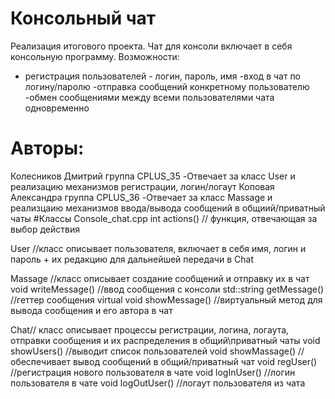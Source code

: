 # Консольный чат
Реализация итогового проекта. Чат для консоли включает в себя консольную программу. Возможности:
- регистрация пользователей - логин, пароль, имя
-вход в чат по логину/паролю
-отправка сообщений конкретному пользователю
-обмен сообщениями между всеми пользователями чата одновременно 
# Авторы:
Колесников Дмитрий группа CPLUS_35
-Отвечает за класс User и реализацию механизмов регистрации, логин/логаут
Коповая Александра группа CPLUS_36 
-Отвечает за класс Massage и реализцаию механизмов ввода/вывода сообщений в общиий/приватный чаты
#Классы
Console_chat.cpp
int actions() // функция, отвечающая за выбор действия

User //класс описывает пользователя, включает в себя имя, логин и пароль + их редакцию для дальнейшей передачи в Chat

Massage //класс описывает создание сообщений и отправку их в чат
void writeMessage() //ввод сообщения с консоли
std::string getMessage() //геттер сообщения
virtual void showMessage() //виртуальный метод для вывода сообщения и его автора в чат

Chat// класс описывает процессы регистрации, логина, логаута, отправки сообщения и их распределения в общий\приватный чаты
void showUsers() //выводит список пользователей
void showMassage() //обеспечивает вывод сообщений в общий/приватный чат
void regUser() //регистрация нового пользователя в чате
void logInUser() //логин пользователя в чате
void logOutUser() //логаут пользователя из чата


